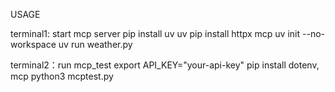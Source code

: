 USAGE

terminal1: start mcp server
pip install uv
uv pip install httpx mcp
uv init --no-workspace
uv run weather.py

terminal2：run mcp_test
export API_KEY="your-api-key"
pip install dotenv, mcp
python3 mcptest.py